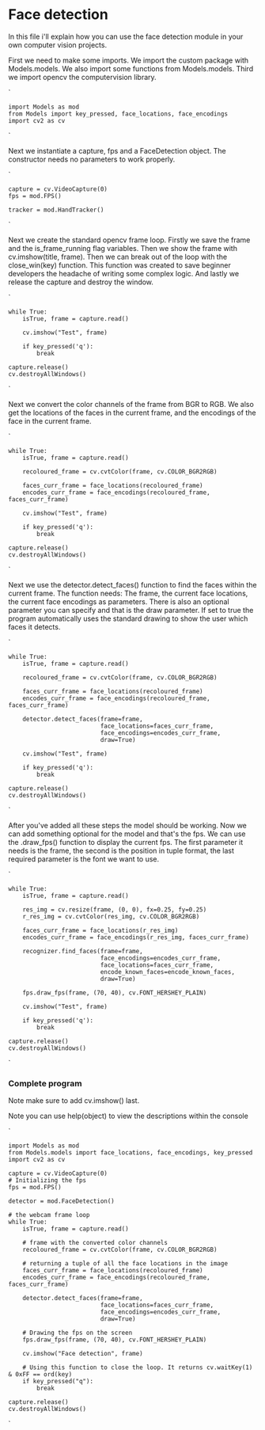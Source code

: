 # **Face detection**

In this file i'll explain how you can use the face detection module in your own computer vision projects.

First we need to make some imports. We import the custom package with Models.models. We also import some functions from Models.models. Third we import opencv the computervision library.

`

    import Models as mod
    from Models import key_pressed, face_locations, face_encodings
    import cv2 as cv

`

Next we instantiate a capture, fps and a FaceDetection object. The constructor needs no parameters to work properly.


`

    capture = cv.VideoCapture(0)
    fps = mod.FPS()

    tracker = mod.HandTracker()

`

Next we create the standard opencv frame loop. Firstly we save the frame and the is_frame_running flag variables. Then we show the frame with cv.imshow(title, frame). Then we can break out of the loop with the close_win(key) function. This function was created to save beginner developers the headache of writing some complex logic. And lastly we release the capture and destroy the window.

`
    
    while True:
        isTrue, frame = capture.read()
        
        cv.imshow("Test", frame)

        if key_pressed('q'):
            break

    capture.release()
    cv.destroyAllWindows()

`

Next we convert the color channels of the frame from BGR to RGB. We also get the locations of the faces in the current frame, and the encodings of the face in the current frame.

`
    
    while True:
        isTrue, frame = capture.read()
        
        recoloured_frame = cv.cvtColor(frame, cv.COLOR_BGR2RGB)

        faces_curr_frame = face_locations(recoloured_frame)
        encodes_curr_frame = face_encodings(recoloured_frame, faces_curr_frame)

        cv.imshow("Test", frame)

        if key_pressed('q'):
            break

    capture.release()
    cv.destroyAllWindows()

`

Next we use the detector.detect_faces() function to find the faces within the current frame. The function needs: The frame, the current face locations, the current face encodings as parameters. There is also an optional parameter you can specify and that is the draw parameter. If set to true the program automatically uses the standard drawing to show the user which faces it detects. 

`
    
    while True:
        isTrue, frame = capture.read()
        
        recoloured_frame = cv.cvtColor(frame, cv.COLOR_BGR2RGB)

        faces_curr_frame = face_locations(recoloured_frame)
        encodes_curr_frame = face_encodings(recoloured_frame, faces_curr_frame)
        
        detector.detect_faces(frame=frame,
                              face_locations=faces_curr_frame,
                              face_encodings=encodes_curr_frame,
                              draw=True)

        cv.imshow("Test", frame)

        if key_pressed('q'):
            break

    capture.release()
    cv.destroyAllWindows()

`

After you've added all these steps the model should be working. Now we can add something optional for the model and that's  the fps. We can use the .draw_fps() function to display the current fps. The first parameter it needs is the frame, the second is the position in tuple format, the last required parameter is the font we want to use.

`

    while True:
        isTrue, frame = capture.read()

        res_img = cv.resize(frame, (0, 0), fx=0.25, fy=0.25)
        r_res_img = cv.cvtColor(res_img, cv.COLOR_BGR2RGB)

        faces_curr_frame = face_locations(r_res_img)
        encodes_curr_frame = face_encodings(r_res_img, faces_curr_frame)

        recognizer.find_faces(frame=frame,
                              face_encodings=encodes_curr_frame,
                              face_locations=faces_curr_frame,
                              encode_known_faces=encode_known_faces,
                              draw=True)

        fps.draw_fps(frame, (70, 40), cv.FONT_HERSHEY_PLAIN)

        cv.imshow("Test", frame)
    
        if key_pressed('q'):
            break

    capture.release()
    cv.destroyAllWindows()
`

### **Complete program**

Note make sure to add cv.imshow() last.

Note you can use help(object) to view the descriptions within the console


`
    
    import Models as mod
    from Models.models import face_locations, face_encodings, key_pressed
    import cv2 as cv

    capture = cv.VideoCapture(0)
    # Initializing the fps
    fps = mod.FPS()

    detector = mod.FaceDetection()

    # the webcam frame loop
    while True:
        isTrue, frame = capture.read()

        # frame with the converted color channels
        recoloured_frame = cv.cvtColor(frame, cv.COLOR_BGR2RGB)

        # returning a tuple of all the face locations in the image
        faces_curr_frame = face_locations(recoloured_frame)
        encodes_curr_frame = face_encodings(recoloured_frame, faces_curr_frame)

        detector.detect_faces(frame=frame,
                              face_locations=faces_curr_frame,
                              face_encodings=encodes_curr_frame,
                              draw=True)

        # Drawing the fps on the screen
        fps.draw_fps(frame, (70, 40), cv.FONT_HERSHEY_PLAIN)

        cv.imshow("Face detection", frame)
        
        # Using this function to close the loop. It returns cv.waitKey(1) & 0xFF == ord(key)
        if key_pressed("q"):
            break

    capture.release()
    cv.destroyAllWindows()
`